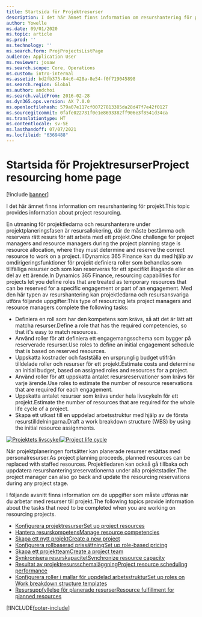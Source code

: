 ```yaml
---
title: Startsida för Projektresurser
description: I det här ämnet finns information om resurshantering för projekt.
author: Yowelle
ms.date: 09/01/2020
ms.topic: article
ms.prod: ''
ms.technology: ''
ms.search.form: ProjProjectsListPage
audience: Application User
ms.reviewer: josaw
ms.search.scope: Core, Operations
ms.custom: intro-internal
ms.assetid: bd2fb375-84c6-428a-8e54-f0f719045898
ms.search.region: Global
ms.author: andchoi
ms.search.validFrom: 2016-02-28
ms.dyn365.ops.version: AX 7.0.0
ms.openlocfilehash: 579a07e117cf00727813385da28d47f7e42f0127
ms.sourcegitcommit: 0fafe022731f0e1e8693382ff906e3f8541d34ca
ms.translationtype: HT
ms.contentlocale: sv-SE
ms.lasthandoff: 07/07/2021
ms.locfileid: "6369488"
---
```

# <a name="project-resourcing-home-page"></a><span data-ttu-id="2cb80-103">Startsida för Projektresurser</span><span class="sxs-lookup"><span data-stu-id="2cb80-103">Project resourcing home page</span></span>

[!include [banner](../includes/banner.md)]

<span data-ttu-id="2cb80-104">I det här ämnet finns information om resurshantering för projekt.</span><span class="sxs-lookup"><span data-stu-id="2cb80-104">This topic provides information about project resourcing.</span></span>

<span data-ttu-id="2cb80-105">En utmaning för projektledarna och resurshanterare under projektplaneringsfasen är resursallokering, där de måste bestämma och reservera rätt resurs för att arbeta med ett projekt.</span><span class="sxs-lookup"><span data-stu-id="2cb80-105">One challenge for project managers and resource managers during the project planning stage is resource allocation, where they must determine and reserve the correct resource to work on a project.</span></span> <span data-ttu-id="2cb80-106">I Dynamics 365 Finance kan du med hjälp av omdirigeringsfunktioner för projekt definiera roller som behandlas som tillfälliga resurser och som kan reserveras för ett specifikt åtagande eller en del av ett ärende.</span><span class="sxs-lookup"><span data-stu-id="2cb80-106">In Dynamics 365 Finance, resourcing capabilities for projects let you define roles that are treated as temporary resources that can be reserved for a specific engagement or part of an engagement.</span></span> <span data-ttu-id="2cb80-107">Med den här typen av resurshantering kan projektledarna och resursansvariga utföra följande uppgifter:</span><span class="sxs-lookup"><span data-stu-id="2cb80-107">This type of resourcing lets project managers and resource managers complete the following tasks:</span></span>

- <span data-ttu-id="2cb80-108">Definiera en roll som har den kompetens som krävs, så att det är lätt att matcha resurser.</span><span class="sxs-lookup"><span data-stu-id="2cb80-108">Define a role that has the required competencies, so that it's easy to match resources.</span></span>
- <span data-ttu-id="2cb80-109">Använd roller för att definiera ett engagemangsschema som bygger på reserverade resurser.</span><span class="sxs-lookup"><span data-stu-id="2cb80-109">Use roles to define an initial engagement schedule that is based on reserved resources.</span></span>
- <span data-ttu-id="2cb80-110">Uppskatta kostnader och fastställa en ursprunglig budget utifrån tilldelade roller och resurser för ett projekt.</span><span class="sxs-lookup"><span data-stu-id="2cb80-110">Estimate costs and determine an initial budget, based on assigned roles and resources for a project.</span></span>
- <span data-ttu-id="2cb80-111">Använd roller för att uppskatta antalet resursreservationer som krävs för varje ärende.</span><span class="sxs-lookup"><span data-stu-id="2cb80-111">Use roles to estimate the number of resource reservations that are required for each engagement.</span></span>
- <span data-ttu-id="2cb80-112">Uppskatta antalet resurser som krävs under hela livscykeln för ett projekt.</span><span class="sxs-lookup"><span data-stu-id="2cb80-112">Estimate the number of resources that are required for the whole life cycle of a project.</span></span>
- <span data-ttu-id="2cb80-113">Skapa ett utkast till en uppdelad arbetsstruktur med hjälp av de första resurstilldelningarna.</span><span class="sxs-lookup"><span data-stu-id="2cb80-113">Draft a work breakdown structure (WBS) by using the initial resource assignments.</span></span>

<span data-ttu-id="2cb80-114">[![Projektets livscykel](./media/projectresourcing02-1024x812.jpg)](./media/projectresourcing02.jpg)</span><span class="sxs-lookup"><span data-stu-id="2cb80-114">[![Project life cycle](./media/projectresourcing02-1024x812.jpg)](./media/projectresourcing02.jpg)</span></span>

<span data-ttu-id="2cb80-115">När projektplaneringen fortsätter kan planerade resurser ersättas med personalresurser.</span><span class="sxs-lookup"><span data-stu-id="2cb80-115">As project planning proceeds, planned resources can be replaced with staffed resources.</span></span> <span data-ttu-id="2cb80-116">Projektledaren kan också gå tillbaka och uppdatera resurshanteringsreservationerna under alla projektstadier.</span><span class="sxs-lookup"><span data-stu-id="2cb80-116">The project manager can also go back and update the resourcing reservations during any project stage.</span></span>

<span data-ttu-id="2cb80-117">I följande avsnitt finns information om de uppgifter som måste utföras när du arbetar med resurser till projekt.</span><span class="sxs-lookup"><span data-stu-id="2cb80-117">The following topics provide information about the tasks that need to be completed when you are working on resourcing projects.</span></span>

- [<span data-ttu-id="2cb80-118">Konfigurera projektresurser</span><span class="sxs-lookup"><span data-stu-id="2cb80-118">Set up project resources</span></span>](set-up-project-resources.md)
- [<span data-ttu-id="2cb80-119">Hantera resurskompetens</span><span class="sxs-lookup"><span data-stu-id="2cb80-119">Manage resource competencies</span></span>](manage-resource-competencies.md)
- [<span data-ttu-id="2cb80-120">Skapa ett nytt projekt</span><span class="sxs-lookup"><span data-stu-id="2cb80-120">Create a new project</span></span>](create-new-project.md)
- [<span data-ttu-id="2cb80-121">Konfigurera rollbaserad prissättning</span><span class="sxs-lookup"><span data-stu-id="2cb80-121">Set up role-based pricing</span></span>](set-up-role-based-pricing.md)
- [<span data-ttu-id="2cb80-122">Skapa ett projektteam</span><span class="sxs-lookup"><span data-stu-id="2cb80-122">Create a project team</span></span>](create-project-team.md)
- [<span data-ttu-id="2cb80-123">Synkronisera resurskapacitet</span><span class="sxs-lookup"><span data-stu-id="2cb80-123">Synchronize resource capacity</span></span>](synchronize-resource-capacity.md)
- [<span data-ttu-id="2cb80-124">Resultat av projektresursschemaläggning</span><span class="sxs-lookup"><span data-stu-id="2cb80-124">Project resource scheduling performance</span></span>](project-scheduling-performance.md)
- [<span data-ttu-id="2cb80-125">Konfigurera roller i mallar för uppdelad arbetsstruktur</span><span class="sxs-lookup"><span data-stu-id="2cb80-125">Set up roles on Work breakdown structure templates</span></span>](set-up-roles-wbs-template.md)
- [<span data-ttu-id="2cb80-126">Resursuppfyllelse för planerade resurser</span><span class="sxs-lookup"><span data-stu-id="2cb80-126">Resource fulfillment for planned resources</span></span>](resource-fulfillment-planned-resources.md)


[!INCLUDE[footer-include](../includes/footer-banner.md)]